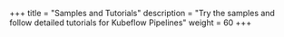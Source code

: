 +++
title = "Samples and Tutorials"
description = "Try the samples and follow detailed tutorials for Kubeflow Pipelines"
weight = 60
+++